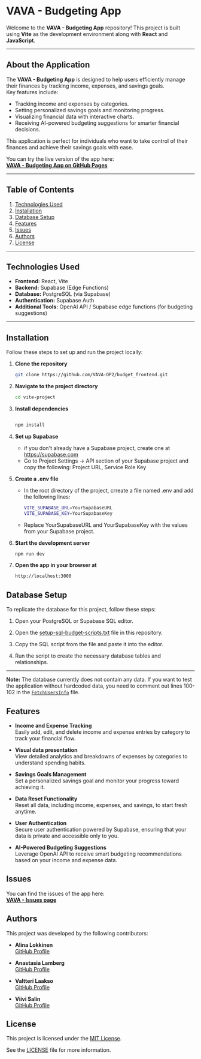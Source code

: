 # VAVA - Budgeting App

Welcome to the **VAVA - Budgeting App** repository! This project is built using **Vite** as the development environment along with **React** and **JavaScript**.

---

## **About the Application**

The **VAVA - Budgeting App** is designed to help users efficiently manage their finances by tracking income, expenses, and savings goals.  
Key features include:
- Tracking income and expenses by categories.
- Setting personalized savings goals and monitoring progress.
- Visualizing financial data with interactive charts.
- Receiving AI-powered budgeting suggestions for smarter financial decisions.

This application is perfect for individuals who want to take control of their finances and achieve their savings goals with ease.

You can try the live version of the app here:  
[**VAVA - Budgeting App on GitHub Pages**](https://vava-op2.github.io/budget_frontend//)

---

## **Table of Contents**

1. [Technologies Used](#technologies-used)
2. [Installation](#installation)
3. [Database Setup](#database-setup)
4. [Features](#features)
5. [Issues](#issues)
6. [Authors](#authors)
7. [License](#license)

---

## **Technologies Used**

- **Frontend:** React, Vite
- **Backend:** Supabase (Edge Functions)
- **Database:** PostgreSQL (via Supabase)
- **Authentication:** Supabase Auth
- **Additional Tools:** OpenAI API / Supabase edge functions (for budgeting suggestions)

---

## **Installation**

Follow these steps to set up and run the project locally:

1. **Clone the repository**
   ```bash
   git clone https://github.com/VAVA-OP2/budget_frontend.git
2. **Navigate to the project directory**
   ```bash
   cd vite-project
3. **Install dependencies**
   ```bash

   npm install

4. **Set up Supabase**
   - if you don't already have a Supabase project, create one at https://supabase.com
   - Go to Project Settings -> API section of your Supabase project and copy the following:
   Project URL,
   Service Role Key
5. **Create a .env file**
   - In the root directory of the project, crreate a file named .env and add the following lines:
     ```bash
     VITE_SUPABASE_URL=YourSupabaseURL
     VITE_SUPABASE_KEY=YourSupabaseKey
   - Replace YourSupabaseURL and YourSupabaseKey with the values from your Supabase project.

     
5. **Start the development server**
   ```bash
   npm run dev
6. **Open the app in your browser at**
   ```bash
   http://localhost:3000

## **Database Setup**

To replicate the database for this project, follow these steps:

1. Open your PostgreSQL or Supabase SQL editor.

2. Open the [setup-sql-budget-scripts.txt](https://github.com/VAVA-OP2/budget_frontend/blob/main/vite-project/setup-sql-budget-scripts.txt) file in this repository.

3. Copy the SQL script from the file and paste it into the editor.

4. Run the script to create the necessary database tables and relationships.
---

**Note:** The database currently does not contain any data. If you want to test the application without hardcoded data, you need to comment out lines 100-102 in the [`FetchUsersInfo`](https://github.com/VAVA-OP2/budget_frontend/blob/main/vite-project/src/components/FetchUsersInfo.jsx) file.





## Features

- **Income and Expense Tracking**  
  Easily add, edit, and delete income and expense entries by category to track your financial flow.
  
- **Visual data presentation**  
  View detailed analytics and breakdowns of expenses by categories to understand spending habits.

- **Savings Goals Management**  
  Set a personalized savings goal and monitor your progress toward achieving it.

- **Data Reset Functionality**  
  Reset all data, including income, expenses, and savings, to start fresh anytime.

- **User Authentication**  
  Secure user authentication powered by Supabase, ensuring that your data is private and accessible only to you.

- **AI-Powered Budgeting Suggestions**  
  Leverage OpenAI API to receive smart budgeting recommendations based on your income and expense data.

## Issues

You can find the issues of the app here:  
[**VAVA - Issues page**](https://github.com/VAVA-OP2/budget_frontend/issues)

## **Authors**

This project was developed by the following contributors:

- **Alina Lokkinen**  
  [GitHub Profile](https://github.com/AlinaLokkinen)

- **Anastasia Lamberg**  
  [GitHub Profile](https://github.com/anastasialamberg)

- **Valtteri Laakso**  
  [GitHub Profile](https://github.com/vaddee)

- **Viivi Salin**  
  [GitHub Profile](https://github.com/viivisalin)



## **License**

This project is licensed under the [MIT License](https://opensource.org/licenses/MIT).

See the [LICENSE](https://github.com/VAVA-OP2/budget_frontend/blob/main/vite-project/LICENSE) file for more information.






   


